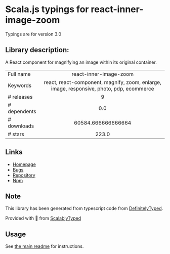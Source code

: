 
# Scala.js typings for react-inner-image-zoom

Typings are for version 3.0

## Library description:
A React component for magnifying an image within its original container.

|                    |                 |
| ------------------ | :-------------: |
| Full name          | react-inner-image-zoom |
| Keywords           | react, react-component, magnify, zoom, enlarge, image, responsive, photo, pdp, ecommerce |
| # releases         | 9 |
| # dependents       | 0.0 |
| # downloads        | 60584.666666666664 |
| # stars            | 223.0 |

## Links
- [Homepage](https://github.com/laurenashpole/react-inner-image-zoom#readme)
- [Bugs](https://github.com/laurenashpole/react-inner-image-zoom/issues)
- [Repository](https://github.com/laurenashpole/react-inner-image-zoom)
- [Npm](https://www.npmjs.com/package/react-inner-image-zoom)
    


## Note
This library has been generated from typescript code from [DefinitelyTyped](https://definitelytyped.org).

Provided with :purple_heart: from [ScalablyTyped](https://github.com/oyvindberg/ScalablyTyped)

## Usage
See [the main readme](../../readme.md) for instructions.


